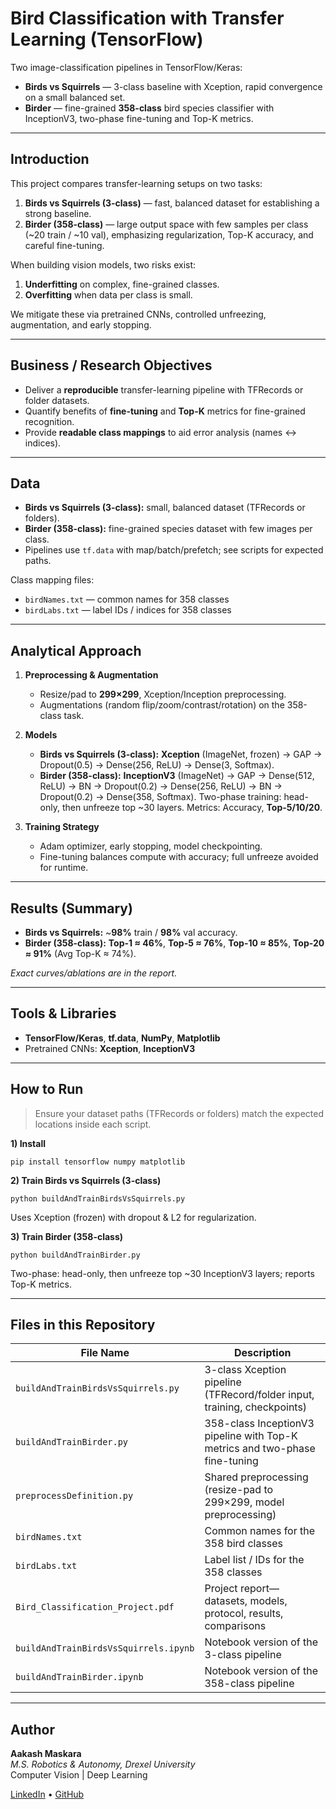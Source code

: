 # Bird Classification with Transfer Learning (TensorFlow)

Two image-classification pipelines in TensorFlow/Keras:
- **Birds vs Squirrels** — 3-class baseline with Xception, rapid convergence on a small balanced set.
- **Birder** — fine-grained **358-class** bird species classifier with InceptionV3, two-phase fine-tuning and Top-K metrics.

---

## Introduction

This project compares transfer-learning setups on two tasks:
1. **Birds vs Squirrels (3-class)** — fast, balanced dataset for establishing a strong baseline.  
2. **Birder (358-class)** — large output space with few samples per class (~20 train / ~10 val), emphasizing regularization, Top-K accuracy, and careful fine-tuning.

When building vision models, two risks exist:
1. **Underfitting** on complex, fine-grained classes.  
2. **Overfitting** when data per class is small.

We mitigate these via pretrained CNNs, controlled unfreezing, augmentation, and early stopping.

---

## Business / Research Objectives

- Deliver a **reproducible** transfer-learning pipeline with TFRecords or folder datasets.  
- Quantify benefits of **fine-tuning** and **Top-K** metrics for fine-grained recognition.  
- Provide **readable class mappings** to aid error analysis (names ↔ indices).

---

## Data

- **Birds vs Squirrels (3-class):** small, balanced dataset (TFRecords or folders).  
- **Birder (358-class):** fine-grained species dataset with few images per class.  
- Pipelines use `tf.data` with map/batch/prefetch; see scripts for expected paths.

Class mapping files:
- `birdNames.txt` — common names for 358 classes  
- `birdLabs.txt` — label IDs / indices for 358 classes

---

## Analytical Approach

1. **Preprocessing & Augmentation**  
   - Resize/pad to **299×299**, Xception/Inception preprocessing.  
   - Augmentations (random flip/zoom/contrast/rotation) on the 358-class task.

2. **Models**  
   - **Birds vs Squirrels (3-class):** **Xception** (ImageNet, frozen) → GAP → Dropout(0.5) → Dense(256, ReLU) → Dense(3, Softmax).  
   - **Birder (358-class):** **InceptionV3** (ImageNet) → GAP → Dense(512, ReLU) → BN → Dropout(0.2) → Dense(256, ReLU) → BN → Dropout(0.2) → Dense(358, Softmax). Two-phase training: head-only, then unfreeze top ~30 layers. Metrics: Accuracy, **Top-5/10/20**.

3. **Training Strategy**  
   - Adam optimizer, early stopping, model checkpointing.  
   - Fine-tuning balances compute with accuracy; full unfreeze avoided for runtime.

---

## Results (Summary)

- **Birds vs Squirrels:** ~**98%** train / **98%** val accuracy.  
- **Birder (358-class):** **Top-1 ≈ 46%**, **Top-5 ≈ 76%**, **Top-10 ≈ 85%**, **Top-20 ≈ 91%** (Avg Top-K ≈ 74%).

*Exact curves/ablations are in the report.*

---

## Tools & Libraries

- **TensorFlow/Keras**, **tf.data**, **NumPy**, **Matplotlib**  
- Pretrained CNNs: **Xception**, **InceptionV3**

---

## How to Run

> Ensure your dataset paths (TFRecords or folders) match the expected locations inside each script.

**1) Install**
    
    pip install tensorflow numpy matplotlib

**2) Train Birds vs Squirrels (3-class)**
    
    python buildAndTrainBirdsVsSquirrels.py

Uses Xception (frozen) with dropout & L2 for regularization.

**3) Train Birder (358-class)**
    
    python buildAndTrainBirder.py

Two-phase: head-only, then unfreeze top ~30 InceptionV3 layers; reports Top-K metrics.

---

## Files in this Repository

| File Name | Description |
|---|---|
| `buildAndTrainBirdsVsSquirrels.py` | 3-class Xception pipeline (TFRecord/folder input, training, checkpoints) |
| `buildAndTrainBirder.py` | 358-class InceptionV3 pipeline with Top-K metrics and two-phase fine-tuning |
| `preprocessDefinition.py` | Shared preprocessing (resize-pad to 299×299, model preprocessing) |
| `birdNames.txt` | Common names for the 358 bird classes |
| `birdLabs.txt` | Label list / IDs for the 358 classes |
| `Bird_Classification_Project.pdf` | Project report—datasets, models, protocol, results, comparisons |
| `buildAndTrainBirdsVsSquirrels.ipynb` | Notebook version of the 3-class pipeline |
| `buildAndTrainBirder.ipynb` | Notebook version of the 358-class pipeline |

---

## Author

**Aakash Maskara**  
*M.S. Robotics & Autonomy, Drexel University*  
Computer Vision | Deep Learning  

[LinkedIn](https://linkedin.com/in/aakashmaskara) • [GitHub](https://github.com/aakashmaskara)
